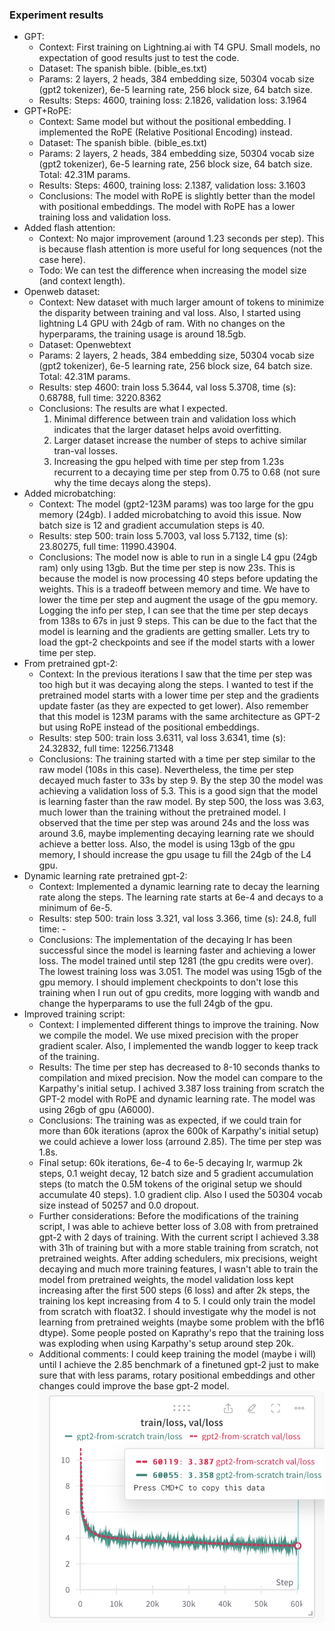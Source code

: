 ### Experiment results

- GPT:
  - Context: First training on Lightning.ai with T4 GPU. Small models, no expectation of good results just to test the code.
  - Dataset: The spanish bible. (bible_es.txt)
  - Params: 2 layers, 2 heads, 384 embedding size, 50304 vocab size (gpt2 tokenizer), 6e-5 learning rate, 256 block size, 64 batch size.
  - Results: Steps: 4600, training loss: 2.1826, validation loss: 3.1964
- GPT+RoPE:
  - Context: Same model but without the positional embedding. I implemented the RoPE (Relative Positional Encoding) instead.
  - Dataset: The spanish bible. (bible_es.txt)
  - Params: 2 layers, 2 heads, 384 embedding size, 50304 vocab size (gpt2 tokenizer), 6e-5 learning rate, 256 block size, 64 batch size. Total: 42.31M params.
  - Results: Steps: 4600, training loss: 2.1387, validation loss: 3.1603
  - Conclusions: The model with RoPE is slightly better than the model with positional embeddings. The model with RoPE has a lower training loss and validation loss.
- Added flash attention:
  - Context: No major improvement (around 1.23 seconds per step). This is because flash attention is more useful for long sequences (not the case here).
  - Todo: We can test the difference when increasing the model size (and context length).
- Openweb dataset:
  - Context: New dataset with much larger amount of tokens to minimize the disparity between training and val loss. Also, I started using lightning L4 GPU with 24gb of ram. With no changes on the hyperparams, the training usage is around 18.5gb.
  - Dataset: Openwebtext
  - Params: 2 layers, 2 heads, 384 embedding size, 50304 vocab size (gpt2 tokenizer), 6e-5 learning rate, 256 block size, 64 batch size. Total: 42.31M params.
  - Results: step 4600: train loss 5.3644, val loss 5.3708, time (s): 0.68788, full time: 3220.8362
  - Conclusions: The results are what I expected. 
    1. Minimal difference between train and validation loss which indicates that the larger dataset helps avoid overfitting.
    2. Larger dataset increase the number of steps to achive similar tran-val losses.
    3. Increasing the gpu helped with time per step from 1.23s recurrent to a decaying time per step from 0.75 to 0.68 (not sure why the time decays along the steps).
- Added microbatching:
  - Context: The model (gpt2-123M params) was too large for the gpu memory (24gb). I added microbatching to avoid this issue. Now batch size is 12 and gradient accumulation steps is 40.
  - Results: step 500: train loss 5.7003, val loss 5.7132, time (s): 23.80275, full time: 11990.43904. 
  - Conclusions: The model now is able to run in a single L4 gpu (24gb ram) only using 13gb. But the time per step is now 23s. This is because the model is now processing 40 steps before updating the weights. This is a tradeoff between memory and time. We have to lower the time per step and augment the usage of the gpu memory. Logging the info per step, I can see that the time per step decays from 138s to 67s in just 9 steps. This can be due to the fact that the model is learning and the gradients are getting smaller. Lets try to load the gpt-2 checkpoints and see if the model starts with a lower time per step.
- From pretrained gpt-2:
  - Context: In the previous iterations I saw that the time per step was too high but it was decaying along the steps. I wanted to test if the pretrained model starts with a lower time per step and the gradients update faster (as they are expected to get lower). Also remember that this model is 123M params with the same architecture as GPT-2 but using RoPE instead of the positional embeddings.
  - Results: step 500: train loss 3.6311, val loss 3.6341, time (s): 24.32832, full time: 12256.71348
  - Conclusions: The training started with a time per step similar to the raw model (108s in this case). Nevertheless, the time per step decayed much faster to 33s by step 9. By the step 30 the model was achieving a validation loss of 5.3. This is a good sign that the model is learning faster than the raw model. By step 500, the loss was 3.63, much lower than the training without the pretrained model. I observed that the time per step was around 24s and the loss was around 3.6, maybe implementing decaying learning rate we should achieve a better loss. Also, the model is using 13gb of the gpu memory, I should increase the gpu usage tu fill the 24gb of the L4 gpu.
- Dynamic learning rate pretrained gpt-2:
  - Context: Implemented a dynamic learning rate to decay the learning rate along the steps. The learning rate starts at 6e-4 and decays to a minimum of 6e-5.
  - Results: step 500: train loss 3.321, val loss 3.366, time (s): 24.8, full time: -
  - Conclusions: The implementation of the decaying lr has been successful since the model is learning faster and achieving a lower loss. The model trained until step 1281 (the gpu credits were over). The lowest training loss was 3.051. The model was using 15gb of the gpu memory. I should implement checkpoints to don't lose this training when I run out of gpu credits, more logging with wandb and change the hyperparams to use the full 24gb of the gpu.
- Improved training script:
  - Context: I implemented different things to improve the training. Now we compile the model. We use mixed precision with the proper gradient scaler. Also, I implemented the wandb logger to keep track of the training.
  - Results: The time per step has decreased to 8-10 seconds thanks to compilation and mixed precision. Now the model can compare to the Karpathy's initial setup. I achived 3.387 loss training from scratch the GPT-2 model with RoPE and dynamic learning rate. The model was using 26gb of gpu (A6000). 
  - Conclusions: The training was as expected, if we could train for more than 60k iterations (aprox the 600k of Karpathy's initial setup) we could achieve a lower loss (arround 2.85). The time per step was 1.8s.
  - Final setup: 60k iterations, 6e-4 to 6e-5 decaying lr, warmup 2k steps, 0.1 weight decay, 12 batch size and 5 gradient accumulation steps (to match the 0.5M tokens of the original setup we should accumulate 40 steps). 1.0 gradient clip. Also I used the 50304 vocab size instead of 50257 and 0.0 dropout.
  - Further considerations: Before the modifications of the training script, I was able to achieve better loss of 3.08 with from pretrained gpt-2 with 2 days of training. With the current script I achieved 3.38 with 31h of training but with a more stable training from scratch, not pretrained weights. After adding schedulers, mix precisions, weight decaying and much more training features, I wasn't able to train the model from pretrained weights, the model validation loss kept increasing after the first 500 steps (6 loss) and after 2k steps, the training los kept increasing from 4 to 5. I could only train the model from scratch with float32. I should investigate why the model is not learning from pretrained weights (maybe some problem with the bf16 dtype). Some people posted on Kaprathy's repo that the training loss was exploding when using Karpathy's setup around step 20k.
  - Additional comments: I could keep training the model (maybe i will) until I achieve the 2.85 benchmark of a finetuned gpt-2 just to make sure that with less params, rotary positional embeddings and other changes could improve the base gpt-2 model. 
  ![training-validation-curve](image.png)